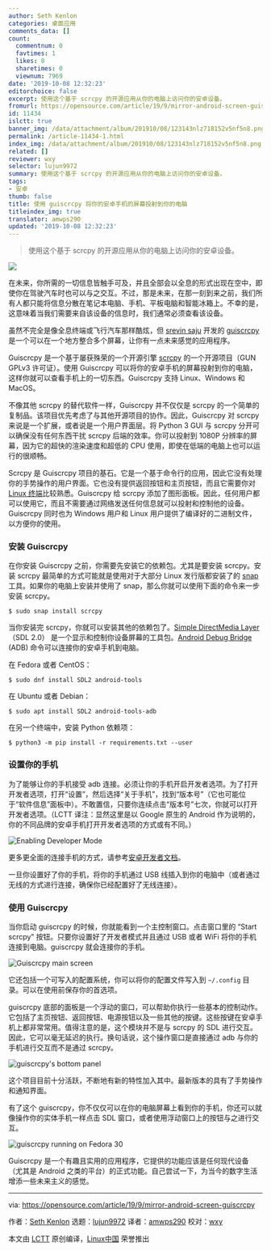 ```yaml
---
author: Seth Kenlon
categories: 桌面应用
comments_data: []
count:
  commentnum: 0
  favtimes: 1
  likes: 0
  sharetimes: 0
  viewnum: 7969
date: '2019-10-08 12:32:23'
editorchoice: false
excerpt: 使用这个基于 scrcpy 的开源应用从你的电脑上访问你的安卓设备。
fromurl: https://opensource.com/article/19/9/mirror-android-screen-guiscrcpy
id: 11434
islctt: true
banner_img: /data/attachment/album/201910/08/123143nlz718152v5nf5n8.png
permalink: /article-11434-1.html
index_img: /data/attachment/album/201910/08/123143nlz718152v5nf5n8.png.thumb.jpg
related: []
reviewer: wxy
selector: lujun9972
summary: 使用这个基于 scrcpy 的开源应用从你的电脑上访问你的安卓设备。
tags:
- 安卓
thumb: false
title: 使用 guiscrcpy 将你的安卓手机的屏幕投射到你的电脑
titleindex_img: true
translator: amwps290
updated: '2019-10-08 12:32:23'
---
```



> 
> 使用这个基于 scrcpy 的开源应用从你的电脑上访问你的安卓设备。
> 
> 
> 


![](/data/attachment/album/201910/08/123143nlz718152v5nf5n8.png)


在未来，你所需的一切信息皆触手可及，并且全部会以全息的形式出现在空中，即使你在驾驶汽车时也可以与之交互。不过，那是未来，在那一刻到来之前，我们所有人都只能将信息分散在笔记本电脑、手机、平板电脑和智能冰箱上。不幸的是，这意味着当我们需要来自该设备的信息时，我们通常必须查看该设备。


虽然不完全是像全息终端或飞行汽车那样酷炫，但 [srevin saju](http://opensource.com/users/srevinsaju) 开发的 [guiscrcpy](https://github.com/srevinsaju/guiscrcpy) 是一个可以在一个地方整合多个屏幕，让你有一点未来感觉的应用程序。


Guiscrcpy 是一个基于屡获殊荣的一个开源引擎 [scrcpy](https://github.com/Genymobile/scrcpy) 的一个开源项目（GUN GPLv3 许可证）。使用 Guiscrcpy 可以将你的安卓手机的屏幕投射到你的电脑，这样你就可以查看手机上的一切东西。Guiscrcpy 支持 Linux、Windows 和 MacOS。


不像其他 scrcpy 的替代软件一样，Guiscrcpy 并不仅仅是 scrcpy 的一个简单的复制品。该项目优先考虑了与其他开源项目的协作。因此，Guiscrcpy 对 scrcpy 来说是一个扩展，或者说是一个用户界面层。将 Python 3 GUI 与 scrcpy 分开可以确保没有任何东西干扰 scrcpy 后端的效率。你可以投射到 1080P 分辨率的屏幕，因为它的超快的渲染速度和超低的 CPU 使用，即使在低端的电脑上也可以运行的很顺畅。


Scrcpy 是 Guiscrcpy 项目的基石。它是一个基于命令行的应用，因此它没有处理你的手势操作的用户界面。它也没有提供返回按钮和主页按钮，而且它需要你对 [Linux 终端](https://www.redhat.com/sysadmin/navigating-filesystem-linux-terminal)比较熟悉。Guiscrcpy 给 scrcpy 添加了图形面板。因此，任何用户都可以使用它，而且不需要通过网络发送任何信息就可以投射和控制他的设备。Guiscrcpy 同时也为 Windows 用户和 Linux 用户提供了编译好的二进制文件，以方便你的使用。


### 安装 Guiscrcpy


在你安装 Guiscrcpy 之前，你需要先安装它的依赖包。尤其是要安装 scrcpy。安装 scrcpy 最简单的方式可能就是使用对于大部分 Linux 发行版都安装了的 [snap](https://snapcraft.io/) 工具。如果你的电脑上安装并使用了 snap，那么你就可以使用下面的命令来一步安装 scrcpy。



```
$ sudo snap install scrcpy
```

当你安装完 scrcpy，你就可以安装其他的依赖包了。[Simple DirectMedia Layer](https://www.libsdl.org/)（SDL 2.0） 是一个显示和控制你设备屏幕的工具包。[Android Debug Bridge](https://developer.android.com/studio/command-line/adb) (ADB) 命令可以连接你的安卓手机到电脑。


在 Fedora 或者 CentOS：



```
$ sudo dnf install SDL2 android-tools
```

在 Ubuntu 或者 Debian：



```
$ sudo apt install SDL2 android-tools-adb
```

在另一个终端中，安装 Python 依赖项：



```
$ python3 -m pip install -r requirements.txt --user
```

### 设置你的手机


为了能够让你的手机接受 adb 连接。必须让你的手机开启开发者选项。为了打开开发者选项，打开“设置”，然后选择“关于手机”，找到“版本号”（它也可能位于“软件信息”面板中）。不敢置信，只要你连续点击“版本号”七次，你就可以打开开发者选项。（LCTT 译注：显然这里是以 Google 原生的 Android 作为说明的，你的不同品牌的安卓手机打开开发者选项的方式或有不同。）


![Enabling Developer Mode](/data/attachment/album/201910/08/123228p6so9wwzwi703ow7.jpg "Enabling Developer Mode")


更多更全面的连接手机的方式，请参考[安卓开发者文档](https://developer.android.com/studio/debug/dev-options)。


一旦你设置好了你的手机，将你的手机通过 USB 线插入到你的电脑中（或者通过无线的方式进行连接，确保你已经配置好了无线连接）。


### 使用 Guiscrcpy


当你启动 guiscrcpy 的时候，你就能看到一个主控制窗口。点击窗口里的 “Start scrcpy” 按钮。只要你设置好了开发者模式并且通过 USB 或者 WiFi 将你的手机连接到电脑。guiscrcpy 就会连接你的手机。


![Guiscrcpy main screen](/data/attachment/album/201910/08/123231nljld9jnkyj3dny3.png "Guiscrcpy main screen")


它还包括一个可写入的配置系统，你可以将你的配置文件写入到 `~/.config` 目录。可以在使用前保存你的首选项。


guiscrcpy 底部的面板是一个浮动的窗口，可以帮助你执行一些基本的控制动作。它包括了主页按钮、返回按钮、电源按钮以及一些其他的按键。这些按键在安卓手机上都非常常用。值得注意的是，这个模块并不是与 scrcpy 的 SDL 进行交互。因此，它可以毫无延迟的执行。换句话说，这个操作窗口是直接通过 adb 与你的手机进行交互而不是通过 scrcpy。


![guiscrcpy's bottom panel](/data/attachment/album/201910/08/123232gk25dzbcg32in3k2.png "guiscrcpy's bottom panel")


这个项目目前十分活跃，不断地有新的特性加入其中。最新版本的具有了手势操作和通知界面。


有了这个 guiscrcpy，你不仅仅可以在你的电脑屏幕上看到你的手机，你还可以就像操作你的实体手机一样点击 SDL 窗口，或者使用浮动窗口上的按钮与之进行交互。


![guiscrcpy running on Fedora 30](/data/attachment/album/201910/08/123236ccvjc41z1pw4vjds.jpg "guiscrcpy running on Fedora 30")


Guiscrcpy 是一个有趣且实用的应用程序，它提供的功能应该是任何现代设备（尤其是 Android 之类的平台）的正式功能。自己尝试一下，为当今的数字生活增添一些未来主义的感觉。




---


via: <https://opensource.com/article/19/9/mirror-android-screen-guiscrcpy>


作者：[Seth Kenlon](https://opensource.com/users/seth) 选题：[lujun9972](https://github.com/lujun9972) 译者：[amwps290](https://github.com/amwps290) 校对：[wxy](https://github.com/wxy)


本文由 [LCTT](https://github.com/LCTT/TranslateProject) 原创编译，[Linux中国](https://linux.cn/) 荣誉推出